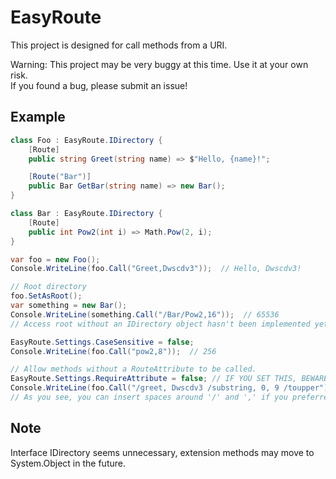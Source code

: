 # EasyRoute

This project is designed for call methods from a URI.

Warning: This project may be very buggy at this time. Use it at your own risk.  
If you found a bug, please submit an issue!

## Example

``` C#
class Foo : EasyRoute.IDirectory {
    [Route]
    public string Greet(string name) => $"Hello, {name}!";

    [Route("Bar")]
    public Bar GetBar(string name) => new Bar();
}

class Bar : EasyRoute.IDirectory {
    [Route]
    public int Pow2(int i) => Math.Pow(2, i);
}
```

``` C#
var foo = new Foo();
Console.WriteLine(foo.Call("Greet,Dwscdv3"));  // Hello, Dwscdv3!

// Root directory
foo.SetAsRoot();
var something = new Bar();
Console.WriteLine(something.Call("/Bar/Pow2,16"));  // 65536
// Access root without an IDirectory object hasn't been implemented yet.

EasyRoute.Settings.CaseSensitive = false;
Console.WriteLine(foo.Call("pow2,8"));  // 256

// Allow methods without a RouteAttribute to be called.
EasyRoute.Settings.RequireAttribute = false; // IF YOU SET THIS, BEWARE OF MALICIOUS CALLS!
Console.WriteLine(foo.Call("/greet, Dwscdv3 /substring, 0, 9 /toupper"));  // HELLO, DW
// As you see, you can insert spaces around '/' and ',' if you preferred.
```

## Note

Interface IDirectory seems unnecessary, extension methods may move to System.Object in the future.

